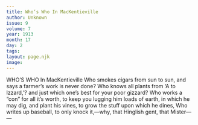 ```yaml
---
title: Who’s Who In MacKentieville
author: Unknown
issue: 9
volume: 7
year: 1913
month: 17
day: 2
tags:
layout: page.njk
image:
---
```

WHO’S WHO In MacKentieville   Who smokes cigars from sun to sun, and says a farmer’s work is never done? Who knows all plants from ‘A to Izzard,’? and just which one’s best for your poor gizzard? Who works a “con” for all it’s worth, to keep you lugging him loads of earth, in which he may dig, and plant his vines, to grow the stuff upon which he dines, Who writes up baseball, to only knock it,—why, that Hinglish gent, that Mister— — 


